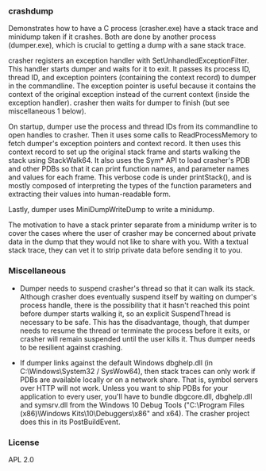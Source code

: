 ### crashdump ###

Demonstrates how to have a C process (crasher.exe) have a stack trace and minidump taken if it crashes. Both are done by another process (dumper.exe), which is crucial to getting a dump with a sane stack trace.

crasher registers an exception handler with SetUnhandledExceptionFilter. This handler starts dumper and waits for it to exit. It passes its process ID, thread ID, and exception pointers (containing the context record) to dumper in the commandline. The exception pointer is useful because it contains the context of the original exception instead of the current context (inside the exception handler). crasher then waits for dumper to finish (but see miscellaneous 1 below).

On startup, dumper use the process and thread IDs from its commandline to open handles to crasher. Then it uses some calls to ReadProcessMemory to fetch dumper's exception pointers and context record. It then uses this context record to set up the original stack frame and starts walking the stack using StackWalk64. It also uses the Sym* API to load crasher's PDB and other PDBs so that it can print function names, and parameter names and values for each frame. This verbose code is under printStack(), and is mostly composed of interpreting the types of the function parameters and extracting their values into human-readable form.

Lastly, dumper uses MiniDumpWriteDump to write a minidump.

The motivation to have a stack printer separate from a minidump writer is to cover the cases where the user of crasher may be concerned about private data in the dump that they would not like to share with you. With a textual stack trace, they can vet it to strip private data before sending it to you.


### Miscellaneous ###

- Dumper needs to suspend crasher's thread so that it can walk its stack. Although crasher does eventually suspend itself by waiting on dumper's process handle, there is the possibility that it hasn't reached this point before dumper starts walking it, so an explicit SuspendThread is necessary to be safe. This has the disadvantage, though, that dumper needs to resume the thread or terminate the process before it exits, or crasher will remain suspended until the user kills it. Thus dumper needs to be resilient against crashing.

- If dumper links against the default Windows dbghelp.dll (in C:\Windows\System32 / SysWow64), then stack traces can only work if PDBs are available locally or on a network share. That is, symbol servers over HTTP will not work. Unless you want to ship PDBs for your application to every user, you'll have to bundle dbgcore.dll, dbghelp.dll and symsrv.dll from the Windows 10 Debug Tools ("C:\Program Files (x86)\Windows Kits\10\Debuggers\x86" and x64). The crasher project does this in its PostBuildEvent.


### License ###

APL 2.0
